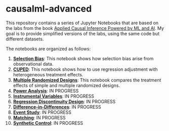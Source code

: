 # causalml-advanced
 
This repository contains a series of Jupyter Notebooks that are based on the labs from the book [Applied Causal Inference Powered by ML and AI](https://causalml-book.org). My goal is to provide simplified versions of the labs, using the same code but different datasets.

The notebooks are organized as follows:

1. [**Selection Bias**](notebooks/Bias.ipynb): This notebook shows how selection bias arise from observational data.
2. [**CUPED**](notebooks/CUPED.ipynb): This notebook shows how to use regression adjustment with heterogeneous treatment effects.
3. [**Multiple Randomized Designs**](notebooks/MRD.ipynb): This notebook compares the treatment effects of simple and multiple randomized designs.
4. [**Power Analysis**](notebooks/Power.ipynb): IN PROGRESS
5. [**Instrumental Variables**](notebooks/IV.ipynb): IN PROGRESS
6. [**Regression Discontinuity Design**](notebooks/RDD.ipynb): IN PROGRESS
7. [**Difference-in-Differences**](notebooks/DID.ipynb): IN PROGRESS
8. [**Event Study**](notebooks/Event_Study.ipynb): IN PROGRESS
9. [**Matching**](notebooks/Matching.ipynb): IN PROGRESS
10. [**Synthetic Control**](notebooks/SC.ipynb): IN PROGRESS